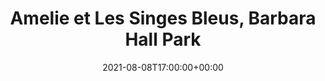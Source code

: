 ---
templateKey: event
guid: 613A7304-FFFF-D23F-2FCA-017A8CAED6B6
date: 2021-08-08T17:00:00+00:00
eventTime: 5pm
title: Amelie et Les Singes Bleus, Barbara Hall Park
artist: Amelie et Les Singes Bleus
city: Toronto
venue: Barbara Hall Park
group: Tim Shia
---
